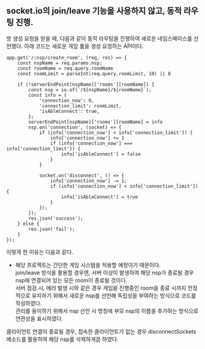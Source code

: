 ## socket.io의 join/leave 기능을 사용하지 않고, 동적 라우팅 진행.
방 생성 요청을 받을 때, 다음과 같이 동적 라우팅을 진행하여 새로운 네임스페이스를 선언했다. 아래 코드는 새로운 게임 룸을 생성 요청하는 API이다.

```
app.get('/:nsp/create_room', (req, res) => {
    const nspName = req.params.nsp;
    const roomName = req.query.roomName
    const roomLimit = parseInt(req.query.roomLimit, 10) || 8

    if (!serverEndPoint[nspName]['rooms'][roomName]) {
        const nsp = io.of(`/${nspName}/${roomName}`);
        const info = {
            'connection_now': 0,
            'connection_limit': roomLimit,
            'isAbleConnect': true,
        };
        serverEndPoint[nspName]['rooms'][roomName] = info
        nsp.on('connection', (socket) => {
            if (info['connection_now'] < info['connection_limit']) {
                info['connection_now'] += 1
                if (info['connection_now'] === info['connection_limit']) {
                    info['isAbleConnect'] = false
                }
            }

            socket.on('disconnect', () => {
                info['connection_now'] -= 1;
                if (info['connection_now'] < info['connection_limit']) {
                    info['isAbleConnect'] = true
                }
            });
        });
        res.json('success');
    } else {
        res.json('fail');
    }
});
```

이렇게 한 이유는 다음과 같다.
- 해당 프로젝트는 간단한 게임 시스템을 적용할 예정이기 때문이다. <br>
join/leave 방식을 활용할 경우엔, 서버 이상이 발생하여 해당 nsp가 종료될 경우 nsp에 연결되어 있는 모든 room이 종료될 것이다. <br>
서버 점검 시, 에러 발생 시와 같은 경우 게임을 진행중인 room을 종료 시까지 안정적으로 유지하기 위해서 새로운 nsp를 선언해 독립성을 부여하는 방식으로 코드를 작성하였다. <br>
관리를 용이하기 위해서 nsp 선언 시 명칭에 부모 nsp의 이름을 추가하는 방식으로 연관성을 표시하였다.

클라이언트 연결이 종료될 경우, 접속한 클라이언트가 없는 경우 disconnectSockets 메소드를 활용하여 해당 nsp를 삭제하게끔 하였다.